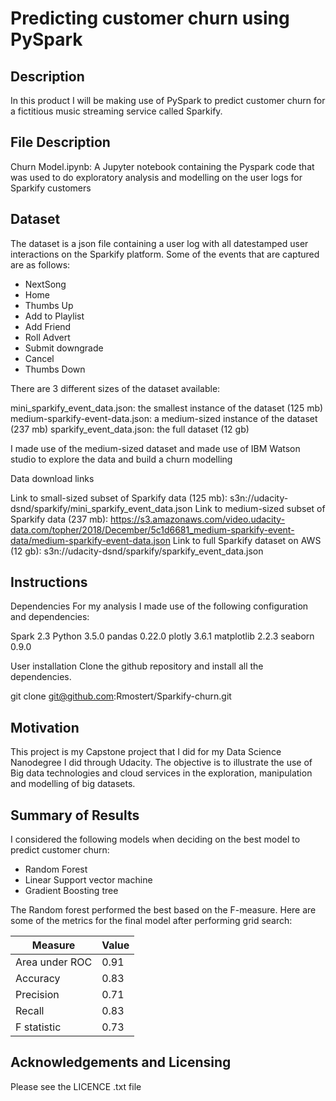 # Predicting customer churn using PySpark
## Description
In this product I will be making use of PySpark to predict customer churn for a fictitious music streaming service called Sparkify.  

## File Description

Churn Model.ipynb: A Jupyter notebook containing the Pyspark code that was used to do exploratory analysis and modelling on the user logs for Sparkify customers

## Dataset

The dataset is a json file containing a user log with all datestamped user interactions on the Sparkify platform. Some of the events that are captured are as follows:

* NextSong                 
* Home                     
* Thumbs Up                
* Add to Playlist          
* Add Friend               
* Roll Advert              
* Submit downgrade                   
* Cancel                   
* Thumbs Down              

There are 3 different sizes of the dataset available:

mini_sparkify_event_data.json: the smallest instance of the dataset (125 mb)
medium-sparkify-event-data.json: a medium-sized instance of the dataset (237 mb)
sparkify_event_data.json: the full dataset (12 gb)

I made use of the medium-sized dataset and made use of IBM Watson studio to explore the data and build a churn modelling

Data download links

Link to small-sized subset of Sparkify data (125 mb): s3n://udacity-dsnd/sparkify/mini_sparkify_event_data.json
Link to medium-sized subset of Sparkify data (237 mb):  https://s3.amazonaws.com/video.udacity-data.com/topher/2018/December/5c1d6681_medium-sparkify-event-data/medium-sparkify-event-data.json
Link to full Sparkify dataset on AWS (12 gb): s3n://udacity-dsnd/sparkify/sparkify_event_data.json

## Instructions

Dependencies
For my analysis I made use of the following configuration and dependencies:


Spark 2.3
Python 3.5.0
pandas 0.22.0
plotly 3.6.1
matplotlib 2.2.3
seaborn 0.9.0

User installation
Clone the github repository and install all the dependencies.

git clone git@github.com:Rmostert/Sparkify-churn.git

## Motivation

This project is my Capstone project that I did for my Data Science Nanodegree I did through Udacity. The objective is to illustrate the use of Big data technologies and cloud services in the exploration, manipulation and modelling of big datasets.

## Summary of Results

I considered the following models when deciding on the best model to predict customer churn:

* Random Forest
* Linear Support vector machine
* Gradient Boosting tree

The Random forest performed the best based on the F-measure. Here are some of the metrics for the final model after performing grid search:

|Measure        |Value        |
|---------------------|-------|
|Area under ROC       |0.91   |
|Accuracy             |0.83   |
|Precision            |0.71   |
|Recall               |0.83   |
|F statistic          |0.73   |




## Acknowledgements and Licensing

Please see the LICENCE .txt file
